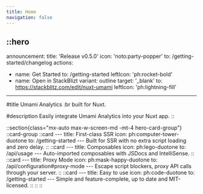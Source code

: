 ```yaml
---
title: Home
navigation: false
---
```


::hero
---
announcement:
  title: 'Release v0.5.0'
  icon: 'noto:party-popper'
  to: /getting-started/changelog
actions:
  - name: Get Started
    to: /getting-started
    leftIcon: 'ph:rocket-bold'
  - name: Open in StackBlizt
    variant: outline
    target: '_blank'
    to: https://stackblitz.com/edit/nuxt-umami
    leftIcon: 'ph:lightning-fill'
---

#title
Umami Analytics :br built for Nuxt.

#description
Easily integrate Umami Analytics into your Nuxt app.
::

::section{class="mx-auto max-w-screen-md -mt-4 hero-card-group"}
  ::card-group
    ::card
    ---
    title: First-class SSR
    icon: ph:computer-tower-duotone
    to: /getting-started
    ---
    Built for SSR with no extra script loading and zero delay.
    ::
    ::card
    ---
    title: Composables
    icon: ph:lego-duotone
    to: /api/usage
    ---
    Auto-imported composables with JSDocs and IntelliSense.
    ::
    ::card
    ---
    title: Proxy Mode
    icon: ph:mask-happy-duotone
    to: /api/configuration#proxy-mode
    ---
    Escape script blockers, proxy API calls through your server.
    ::
    ::card
    ---
    title: Easy to use
    icon: ph:code-duotone
    to: /getting-started
    ---
    Simple and feature-complete, up to date and MIT-licensed.
    ::
  ::
::
